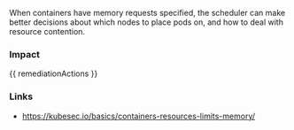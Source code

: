 
When containers have memory requests specified, the scheduler can make better decisions about which nodes to place pods on, and how to deal with resource contention.

### Impact
<!-- Add Impact here -->

<!-- DO NOT CHANGE -->
{{ remediationActions }}

### Links
- https://kubesec.io/basics/containers-resources-limits-memory/


